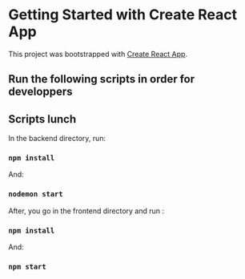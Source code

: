 # Getting Started with Create React App

This project was bootstrapped with [Create React App](https://github.com/facebook/create-react-app).

## Run the following scripts in order for developpers
## Scripts lunch

In the backend directory, run:
### `npm install`
And:
### `nodemon start`

After, you go in the frontend directory and run :

### `npm install`
And:
### `npm start`
